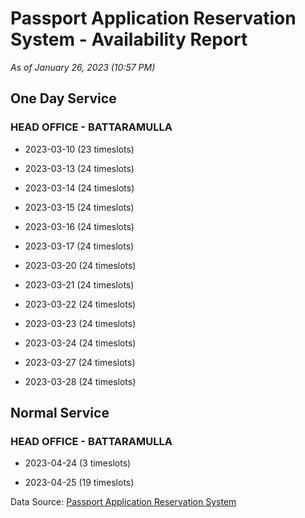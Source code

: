 # Passport Application Reservation System - Availability Report

*As of January 26, 2023 (10:57 PM)*

## One Day Service

### HEAD OFFICE - BATTARAMULLA

* 2023-03-10 (23 timeslots)

* 2023-03-13 (24 timeslots)

* 2023-03-14 (24 timeslots)

* 2023-03-15 (24 timeslots)

* 2023-03-16 (24 timeslots)

* 2023-03-17 (24 timeslots)

* 2023-03-20 (24 timeslots)

* 2023-03-21 (24 timeslots)

* 2023-03-22 (24 timeslots)

* 2023-03-23 (24 timeslots)

* 2023-03-24 (24 timeslots)

* 2023-03-27 (24 timeslots)

* 2023-03-28 (24 timeslots)

## Normal Service

### HEAD OFFICE - BATTARAMULLA

* 2023-04-24 (3 timeslots)

* 2023-04-25 (19 timeslots)

Data Source: [Passport Application Reservation System](https://eservices.immigration.gov.lk:8443/appointment/pages/reservationApplication.xhtml)